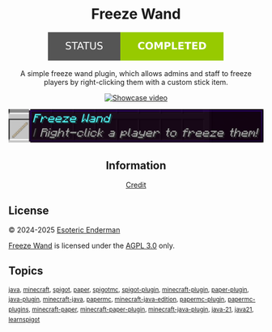 <h1 align="center">Freeze Wand</h1>

<p align="center"><a href="/"><img src="./assets/images/badges/status.svg" alt="Project status: completed" /></a></p>

<p align="center">A simple freeze wand plugin, which allows admins and staff to freeze players by right-clicking them with a custom stick item.</p>

<p align="center"><a href="/"><img src="./assets/gifs/showcase.gif" width="600" alt="Showcase video" /></a></p>
<p align="center"><a href="/"><img src="./assets/images/screenshots/item.png" width="600" alt="Freeze wand item" /></a></p>

<h2 align="center">Information</h2>

<p align="center"><a href="./CREDIT.md">Credit</a></p>

## License

&copy; 2024-2025 [Esoteric Enderman](https://enderman.dev)

[Freeze Wand](/) is licensed under the [AGPL 3.0](./LICENSE) only.

## Topics

<sup>[java](https://github.com/topics/java), [minecraft](https://github.com/topics/minecraft), [spigot](https://github.com/topics/spigot), [paper](https://github.com/topics/paper), [spigotmc](https://github.com/topics/spigotmc), [spigot-plugin](https://github.com/topics/spigot-plugin), [minecraft-plugin](https://github.com/topics/minecraft-plugin), [paper-plugin](https://github.com/topics/paper-plugin), [java-plugin](https://github.com/topics/java-plugin), [minecraft-java](https://github.com/topics/minecraft-java), [papermc](https://github.com/topics/papermc), [minecraft-java-edition](https://github.com/topics/minecraft-java-edition), [papermc-plugin](https://github.com/topics/papermc-plugin), [papermc-plugins](https://github.com/topics/papermc-plugins), [minecraft-paper](https://github.com/topics/minecraft-paper), [minecraft-paper-plugin](https://github.com/topics/minecraft-paper-plugin), [minecraft-java-plugin](https://github.com/topics/minecraft-java-plugin), [java-21](https://github.com/topics/java-21), [java21](https://github.com/topics/java21), [learnspigot](https://github.com/topics/learnspigot)</sup>
